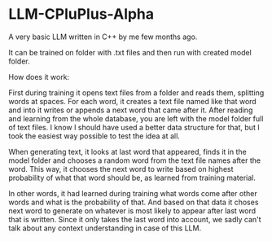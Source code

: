 # LLM-CPluPlus-Alpha
A very basic LLM written in C++ by me few months ago.

It can be trained on folder with .txt files and then run with created model folder. 

How does it work:

First during training it opens text files from a folder and reads them, splitting words at spaces. For each word, it creates a text file named like that word and into it writes or appends a next word that came after it. After reading and learning from the whole database, you are left with the model folder full of text files. I know I should have used a better data structure for that, but I took the easiest way possible to test the idea at all.

When generating text, it looks at last word that appeared, finds it in the model folder and chooses a random word from the text file names after the word. This way, it chooses the next word to write based on highest probability of what that word should be, as learned from training material.

In other words, it had learned during training what words come after other words and what is the probability of that. And based on that data it choses next word to generate on whatever is most likely to appear after last word that is written. Since it only takes the last word into account, we sadly can't talk about any context understanding in case of this LLM.
